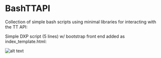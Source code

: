 # BashTTAPI
Collection of simple bash scripts using minimal libraries for interacting with the TT API:

Simple DXP script (5 lines) w/ bootstrap front end added as index_template.html:

![alt text](http://simplyminecraft.co.uk/tt/bash_api_tt.PNG)
